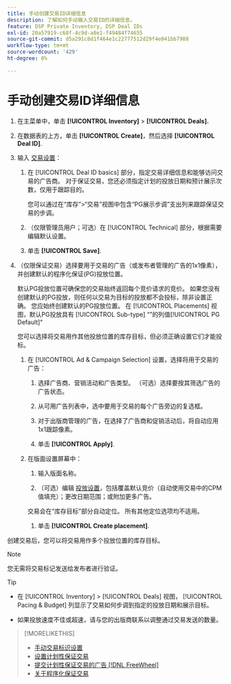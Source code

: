 ```yaml
---
title: 手动创建交易ID详细信息
description: 了解如何手动输入交易ID的详细信息。
feature: DSP Private Inventory, DSP Deal IDs
exl-id: 20a57919-c68f-4c9d-a8e1-f49484f74655
source-git-commit: d5a291c8d1f464e1c22777512d29f4e041bb7988
workflow-type: tm+mt
source-wordcount: '429'
ht-degree: 0%

---
```


# 手动创建交易ID详细信息

1. 在主菜单中，单击 **[!UICONTROL Inventory]** > **[!UICONTROL Deals].**

1. 在数据表的上方，单击 **[!UICONTROL Create]**，然后选择 **[!UICONTROL Deal ID]**.

1. 输入 [交易设置](deal-id-settings.md)：

   1. 在 [!UICONTROL Deal ID basics] 部分，指定交易详细信息和能够访问交易的广告商。 对于保证交易，您还必须指定计划的投放日期和预计展示次数，仅用于跟踪目的。

      您可以通过在“库存”>“交易”视图中包含“PG展示步调”支出列来跟踪保证交易的步调。

   1. （仅限管理员用户；可选）在 [!UICONTROL Technical] 部分，根据需要编辑默认设置。

   1. 单击 **[!UICONTROL Save]**.

1. （仅限保证交易）选择要用于交易的广告（或发布者管理的广告的1x1像素），并创建默认的程序化保证(PG)投放位置。

   默认PG投放位置可确保您的交易始终返回每个竞价请求的竞价。 如果您没有创建默认的PG投放，则任何以交易为目标的投放都不会投标，除非设置正确。 您应始终创建默认的PG投放位置。 在 [!UICONTROL Placements] 视图，默认PG投放具有 [!UICONTROL Sub-type] “”的列值[!UICONTROL PG Default]“

   您可以选择将交易用作其他投放位置的库存目标，但必须正确设置它们才能投标。

   1. 在 [!UICONTROL Ad & Campaign Selection] 设置，选择将用于交易的广告：

      1. 选择广告商、营销活动和广告类型。 （可选）选择要按其筛选广告的广告状态。

      1. 从可用广告列表中，选中要用于交易的每个广告旁边的复选框。

      1. 对于出版商管理的广告，在选择了广告商和促销活动后，将自动应用1x1跟踪像素。

      1. 单击 **[!UICONTROL Apply]**.

   1. 在版面设置屏幕中：

      1. 输入版面名称。

      1. （可选）编辑 [投放设置](/help/dsp/campaign-management/placements/placement-settings.md)，包括覆盖默认竞价（自动使用交易中的CPM值填充）；更改日期范围；或附加更多广告。

      交易会在“库存目标”部分自动定位。 所有其他定位选项均不适用。

      1. 单击 **[!UICONTROL Create placement]**.

创建交易后，您可以将交易用作多个投放位置的库存目标。

>[!NOTE]
>
> 您无需将交易标记发送给发布者进行验证。

>[!TIP]
>
>* 在 [!UICONTROL Inventory] > [!UICONTROL Deals] 视图， [!UICONTROL Pacing & Budget] 列显示了交易如何步调到指定的投放日期和展示目标。
>
>* 如果投放速度不佳或超速，请与您的出版商联系以调整通过交易发送的数量。

>[!MORELIKETHIS]
>
>* [手动交易标识设置](deal-id-settings.md)
>* [设置计划性保证交易](programmatic-guaranteed-set-up.md)
>* [提交计划性保证交易的广告 [!DNL FreeWheel]](freewheel-submit.md)
>* [关于程序化保证交易](programmatic-guaranteed-about.md)
<!-- >* [Specify Placements and Ads for a Private Deal](deal-id-attach-placements.md)-->
